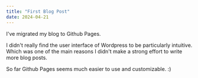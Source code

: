 ```yaml
---
title: "First Blog Post"
date: 2024-04-21
---
```


I've migrated my blog to Github Pages. 

I didn't really find the user interface of Wordpress to be particularly intuitive. Which was one of the main reasons I didn't make a strong effort to write more blog posts.

So far Github Pages seems much easier to use and customizable. :)